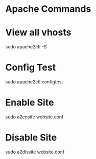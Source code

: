 # Apache Commands

# View all vhosts
sudo apache2ctl -S

# Config Test
sudo apache2ctl configtest

# Enable Site
sudo a2ensite website.conf

# Disable Site
sudo a2dissite website.conf
